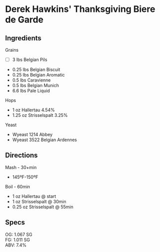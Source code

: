 # Derek Hawkins' Thanksgiving Biere de Garde

## Ingredients
Grains
* [ ] 3 lbs Belgian Pils
* 0.25 lbs Belgian Biscuit
* 0.25 lbs Belgian Aromatic
* 0.5 lbs Caravienne
* 0.5 lbs Belgian Munich
* 6.6 lbs Pale Liquid

Hops
* 1 oz Hallertau 4.54%
* 1.25 oz Strisselspalt 3.25%

Yeast
* Wyeast 1214 Abbey
* Wyeast 3522 Belgian Ardennes

## Directions
Mash - 30+min
* 145ºF-150ºF

Boil - 60min
* 1 oz Hallertau @ start
* 1 oz Strisselspalt @ 30min
* 0.25 oz Strisselspalt @ 55min

## Specs
OG: 1.067 SG  
FG: 1.011 SG  
ABV: 7.4%
